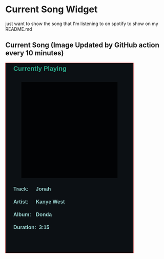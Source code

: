 # Current Song Widget
just want to show the song that I'm listening to on spotify to show on my README.md

## Current Song (Image Updated by GitHub action every 10 minutes)
![](songs-pictures/image657.png)

